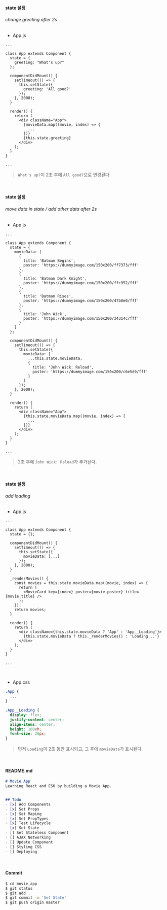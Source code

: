 #### state 설정

###### change greeting after 2s

- App.js

```react
...

class App extends Component {
  state = {
    greeting: "What's up?"
  };

  componentDidMount() {
    setTimeout(() => {
      this.setState({
        greeting: 'All good?'
      });
    }, 2000);
  }

  render() {
    return (
      <div className="App">
        {movieData.map((movie, index) => {
          ...
        })}
        {this.state.greeting}
      </div>
    );
  }
}

...
```

> `What's up?`이 2초 후에 `All good?`으로 변경된다.

<br>

#### state 설정

###### move data in state / add other data after 2s

- App.js

```react
...

class App extends Component {
  state = {
    movieData: [
      {
        title: 'Batman Begins',
        poster: 'https://dummyimage.com/150x200/ff7373/fff'
      },
      {
        title: 'Batman Dark Knight',
        poster: 'https://dummyimage.com/150x200/ffc952/fff'
      },
      {
        title: 'Batman Rises',
        poster: 'https://dummyimage.com/150x200/47b8e0/fff'
      },
      {
        title: 'John Wick',
        poster: 'https://dummyimage.com/150x200/34314c/fff'
      }
    ]
  };

  componentDidMount() {
    setTimeout(() => {
      this.setState({
        movieData: [
          ...this.state.movieData,
          {
            title: 'John Wick: Reload',
            poster: 'https://dummyimage.com/150x200/c6e5d9/fff'
          }
        ]
      });
    }, 2000);
  }

  render() {
    return (
      <div className="App">
        {this.state.movieData.map((movie, index) => {
          ...
        })}
      </div>
    );
  }
}

...
```

> 2초 후에 `John Wick: Reload`가 추가된다.

<br>

#### state 설정

###### add loading

- App.js

```react
...

class App extends Component {
  state = {};

  componentDidMount() {
    setTimeout(() => {
      this.setState({
        movieData: [...]
      });
    }, 2000);
  }

  _renderMovies() {
    const movies = this.state.movieData.map((movie, index) => {
      return (
        <MovieCard key={index} poster={movie.poster} title={movie.title} />
      );
    });
    return movies;
  }

  render() {
    return (
      <div className={this.state.movieData ? 'App' : 'App__Loading'}>
        {this.state.movieData ? this._renderMovies() : 'Loading...'}
      </div>
    );
  }
}

...
```

<br>

- App.css

```css
.App {
  ...
}

.App__Loading {
  display: flex;
  justify-content: center;
  align-items: center;
  height: 100vh;
  font-size: 20px;
}
```

> 먼저 `Loading`이 2초 동안 표시되고, 그 후에 `movieData`가 표시된다.

<br>

#### README.md

```markdown
# Movie App
Learning React and ES6 by building a Movie App.


## Todo
- [x] Add Components
- [x] Set Props
- [x] Set Maping
- [x] Set PropTypes
- [x] Test Lifecycle
- [x] Set State
- [] Set Stateless Component
- [] AJAX Networking
- [] Update Component
- [] Styling CSS
- [] Deploying
```

<br>

#### Commit

```bash
$ cd movie_app
$ git status
$ git add .
$ git commit -m 'Set State'
$ git push origin master
```

<br>

<br>